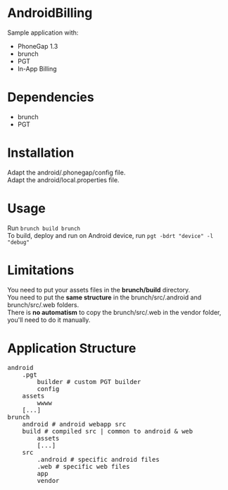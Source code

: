 # AndroidBilling #

Sample application with:<br>
* PhoneGap 1.3
* brunch
* PGT
* In-App Billing

# Dependencies #

* brunch
* PGT

# Installation #

Adapt the android/.phonegap/config file.<br>
Adapt the android/local.properties file.

# Usage #

Run <code>brunch build brunch</code><br>
To build, deploy and run on Android device, run <code>pgt -bdrt "device" -l "debug"</code>

# Limitations #

You need to put your assets files in the <strong>brunch/build</strong> directory.<br>
You need to put the <strong>same structure</strong> in the brunch/src/.android and brunch/src/.web folders.<br>
There is <strong>no automatism</strong> to copy the brunch/src/.web in the vendor folder, you'll need to do it manually.

# Application Structure #

<pre>
android
	.pgt
		builder # custom PGT builder
		config
	assets
		wwww
	[...]
brunch
	android # android webapp src
	build # compiled src | common to android & web
		assets
		[...]
	src
		.android # specific android files
		.web # specific web files
		app
		vendor
</pre>